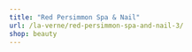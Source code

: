 ```yaml
---
title: "Red Persimmon Spa & Nail"
url: /la-verne/red-persimmon-spa-and-nail-3/
shop: beauty
---
```

